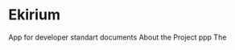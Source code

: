 # Ekirium
App for developer standart documents 
About the Project ppp
The 
<!--stackedit_data:
eyJoaXN0b3J5IjpbMTc5NTkxNTc4XX0=
-->